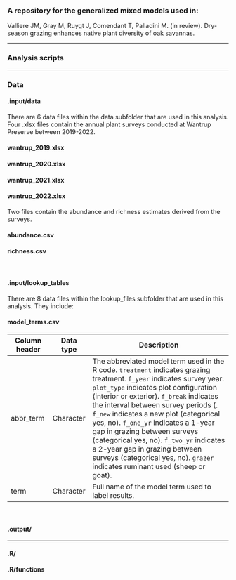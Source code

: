 ### A repository for the generalized mixed models used in: 

Valliere JM, Gray M, Ruygt J, Comendant T, Palladini M. (in review). Dry-season grazing enhances native plant diversity of oak savannas.

------------------------------------------------------------------------

### Analysis scripts

------------------------------------------------------------------------

### Data

#### .input/data

There are 6 data files within the data subfolder that are used in this analysis. Four .xlsx files contain the annual plant surveys conducted at Wantrup Preserve between 2019-2022.

#### wantrup_2019.xlsx

#### wantrup_2020.xlsx

#### wantrup_2021.xlsx

#### wantrup_2022.xlsx

Two files contain the abundance and richness estimates derived from the surveys.

#### abundance.csv

#### richness.csv

<br>

#### .input/lookup_tables

There are 8 data files within the lookup_files subfolder that are used in this analysis. They include:

#### model_terms.csv

| Column header | Data type | Description |
|------------------|---------------|----------------------------------------|
| abbr_term | Character | The abbreviated model term used in the R code. `treatment` indicates grazing treatment. `f_year` indicates survey year. `plot_type` indicates plot configuration (interior or exterior). `f_break` indicates the interval between survey periods (. `f_new` indicates a new plot (categorical yes, no). `f_one_yr` indicates a 1-year gap in grazing between surveys (categorical yes, no). `f_two_yr` indicates a 2-year gap in grazing between surveys (categorical yes, no). `grazer` indicates ruminant used (sheep or goat). |
| term | Character | Full name of the model term used to label results. |

<br>

#### .output/

------------------------------------------------------------------------

#### .R/

#### .R/functions

